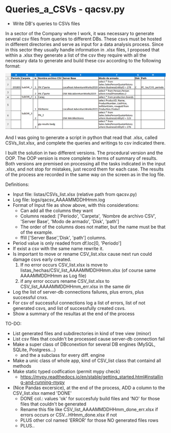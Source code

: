 # Queries_a_CSVs - qacsv.py
- Write DB's queries to CSVs files

In a sector of the Company where I work, it was necessary to generate several csv files from queries to different DBs.
These csvs must be hosted in different directories and serve as input for a data analysis process.
Since in this sector they usually handle information in .xlsx files, I proposed that within a .xlsx they generate a 
list of the csv they require with all the necessary data to generate and build these csv according to the following format:

![image](CSVs_list_xlsx.png)

And I was going to generate a script in python that read that .xlsx, 
called CSVs_list.xlsx, and complete the queries and writings to csv indicated there.

I built the solution in two different versions. The procedural version and the OOP.
The OOP version is more complete in terms of summary of results.
Both versions are premised on processing all the tasks indicated in the input .xlsx, 
and not stop for mistakes, just record them for each case.
The results of the process are recorded in the same way on the screen as in the log file.

Definitions:
- Input file: listas/CSVs_list.xlsx (relative path from qacsv.py)
- Log file: logs/qacsv_AAAAMMDDHHmm.log 
- Format of Input file as show above, with this considerations:
	- Can add all the columns they want
	- Columns readed: ['Periodo', 'Carpeta', 'Nombre de archivo CSV', 'Server Base', 'Modo de armado', 'Disk', 'path']
	- The order of the columns does not matter, but the name must be that of the example.
	- ffill ['Server Base','Disk', 'path'] columns.
- Period value is only readed from df.loc[0, 'Periodo']
- If exist a csv with the same name rewrite it.
- Is important to move or rename CSV_list.xlsx cause next run could damage csvs early created.
	1. If no error occurs CSV_list.xlsx is move to listas_hechas/CSV_list_AAAAMMDDHHmm.xlsx (of course same AAAAMMDDHHmm as Log file)
	2. if any error occurs rename CSV_list.xlsx to CSV_list_AAAAMMDDHHmm_err.xlsx in the same dir
- Log the list of server-db connections failures, plus errors, plus successful cnxs.
- For csv of successful connections log a list of errors, list of not generated csvs, and list of successfully created csvs.
- Show a summary of the resultas at the end of the process

TO-DO:
- List generated files and subdirectories in kind of tree view (minor)
- List csv files that couldn't be processed cause server-db connection fail
- Make a super class of DBconextion for several DB engines (MySQL, SQLite, Postgress...)
	- and the a subclass for every diff. engine
- Make a unic class of whole app, kind of CSV_list class that containd all methods
- Make static typed codfication (permit mypy check)
	- https://mypy.readthedocs.io/en/stable/getting_started.html#installing-and-running-mypy
- (Nice Pandas excersice), at the end of the process, ADD a column to the CSV_list.xlsx named 'DONE'
	- DONE col.: values 'ok' for succesfuly build files and 'NO' for those files that couldn't be generated
	- Rename this file like CSV_list_AAAAMMDDHHmm_done_err.xlsx if errors occurs or CSV...HHmm_done.xlsx if not
	- PLUS other col named 'ERROR' for those NO generated files rows
	- PLUS..


